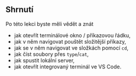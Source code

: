 ## Shrnutí

Po této lekci byste měli vědět a znát

- jak otevřít terminálové okno / příkazovou řádku,
- jak v něm navigovat pouštět složitější příkazy,
- jak se v něm navigovat ve složkách pomocí `cd`,
- jak číst soubory přes `type`/`cat`,
- jak spustit lokální server,
- jak otevřít integrovaný terminál ve VS Code.
